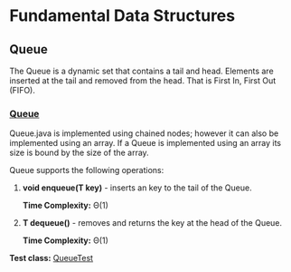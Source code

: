 # Fundamental Data Structures

## Queue
The Queue is a dynamic set that contains a tail and head. Elements are inserted at the tail and removed from the head.
That is First In, First Out (FIFO).
  

### [Queue](https://github.com/matthewddiaz/Data-Structures/blob/master/src/com/matthewddiaz/datastructures/queue/Queue.java)
Queue.java is implemented using chained nodes; however it can also be implemented using an array. If a Queue is implemented
using an array its size is bound by the size of the array.

Queue supports the following operations:

1) **void enqueue(T key)** - inserts an key to the tail of the Queue. 

    **Time Complexity:** Θ(1)

2) **T dequeue()** - removes and returns the key at the head of the Queue.

   **Time Complexity:** Θ(1)

**Test class:** [QueueTest](https://github.com/matthewddiaz/Data-Structures/blob/master/test/com/matthewddiaz/datastructures/queue/QueueTest.java)


